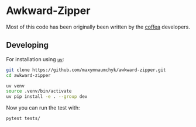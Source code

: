 # Awkward-Zipper

Most of this code has been originally been written by the [coffea](https://github.com/scikit-hep/coffea/tree/master) developers.

## Developing

For installation using [`uv`](https://github.com/astral-sh/uv):

```bash
git clone https://github.com/maxymnaumchyk/awkward-zipper.git
cd awkward-zipper

uv venv
source .venv/bin/activate
uv pip install -e . --group dev
```

Now you can run the test with:
```bash
pytest tests/
```
